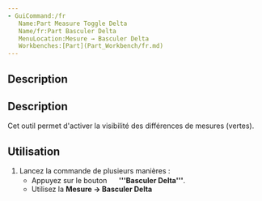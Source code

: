```yaml
---
- GuiCommand:/fr
   Name:Part Measure Toggle Delta
   Name/fr:Part Basculer Delta
   MenuLocation:Mesure → Basculer Delta
   Workbenches:[Part](Part_Workbench/fr.md)
---
```


## Description

## Description 

Cet outil permet d\'activer la visibilité des différences de mesures (vertes).

## Utilisation

1.  Lancez la commande de plusieurs manières :
    -   Appuyez sur le bouton **<img src=images/Part_Measure_Toggle_Delta.svg style="width:16px"> '''Basculer Delta'''**.
    -   Utilisez la **Mesure → Basculer Delta**





 
